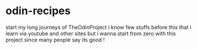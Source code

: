 # odin-recipes

start my long journeys of TheOdinProject i know few stuffs before this that i learn via youtube and other sites but i wanna start from zero with this project since many people say its good !
